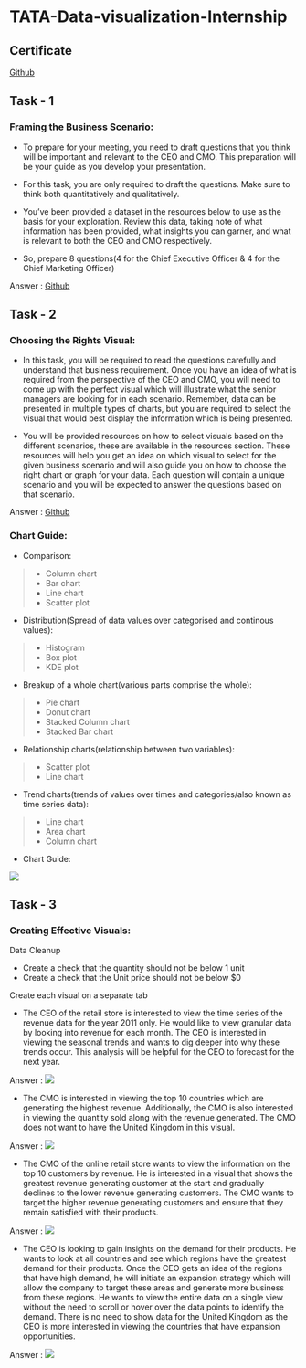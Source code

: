 # TATA-Data-visualization-Internship
## Certificate
[Github](https://github.com/Sinhaaz/TATA-Data-visualization-Internship/blob/main/Tata%20Data%20Visualisation%20Certificate.pdf)

## Task - 1
### Framing the Business Scenario:
 - To prepare for your meeting, you need to draft questions that you think will be important and relevant to the CEO and CMO. This preparation will be your guide as you develop your presentation.

 - For this task, you are only required to draft the questions. Make sure to think both quantitatively and qualitatively.

 - You’ve been provided a dataset in the resources below to use as the basis for your exploration. Review this data, taking note of what information has been provided, what insights you can garner, and what is relevant to both the CEO and CMO respectively.
 
 - So, prepare 8 questions(4 for the Chief Executive Officer & 4 for the Chief Marketing Officer)
  
 Answer : [Github](https://github.com/Sinhaaz/TATA-Data-visualization-Internship/blob/main/Task%201.txt) 
 
 ## Task - 2
 ### Choosing the Rights Visual:
  - In this task, you will be required to read the questions carefully and understand that business requirement. Once you have an idea of what is required from the perspective of the CEO and CMO, you will need to come up with the perfect visual which will illustrate what the senior managers are looking for in each scenario. Remember, data can be presented in multiple types of charts, but you are required to select the visual that would best display the information which is being presented.

 - You will be provided resources on how to select visuals based on the different scenarios, these are available in the resources section. These resources will help you get an idea on which visual to select for the given business scenario and will also guide you on how to choose the right chart or graph for your data. Each question will contain a unique scenario and you will be expected to answer the questions based on that scenario.

Answer : [Github](https://github.com/Sinhaaz/TATA-Data-visualization-Internship/blob/main/Task%202.txt)

### Chart Guide:
 - Comparison:
 >- Column chart
 >- Bar chart
 >- Line chart
 >- Scatter plot
 
 - Distribution(Spread of data values over categorised and continous values):
 >- Histogram
 >- Box plot
 >- KDE plot
 
 - Breakup of a whole chart(various parts comprise the whole):
 >- Pie chart
 >- Donut chart
 >- Stacked Column chart
 >- Stacked Bar chart
 
 - Relationship charts(relationship between two variables):
 >- Scatter plot
 >- Line chart
 
 - Trend charts(trends of values over times and categories/also known as time series data):
 >- Line chart
 >- Area chart
 >- Column chart

 - Chart Guide:
 <img src = "Chart suggestions.jpeg">

## Task - 3
### Creating Effective Visuals:

Data Cleanup
 - Create a check that the quantity should not be below 1 unit
 - Create a check that the Unit price should not be below $0
 
Create each visual on a separate tab
 - The CEO of the retail store is interested to view the time series of the revenue data for the year 2011 only. He would like to view granular data by looking into revenue for each month. The CEO is interested in viewing the seasonal trends and wants to dig deeper into why these trends occur. This analysis will be helpful for the CEO to forecast for the next year.

Answer :
<img src="3.1.png">
 - The CMO is interested in viewing the top 10 countries which are generating the highest revenue. Additionally, the CMO is also interested in viewing the quantity sold along with the revenue generated. The CMO does not want to have the United Kingdom in this visual.

Answer :
<img src="3.2.png">
 - The CMO of the online retail store wants to view the information on the top 10 customers by revenue. He is interested in a visual that shows the greatest revenue generating customer at the start and gradually declines to the lower revenue generating customers. The CMO wants to target the higher revenue generating customers and ensure that they remain satisfied with their products.

Answer :
<img src="3.3.png">
 - The CEO is looking to gain insights on the demand for their products. He wants to look at all countries and see which regions have the greatest demand for their products. Once the CEO gets an idea of the regions that have high demand, he will initiate an expansion strategy which will allow the company to target these areas and generate more business from these regions. He wants to view the entire data on a single view without the need to scroll or hover over the data points to identify the demand. There is no need to show data for the United Kingdom as the CEO is more interested in viewing the countries that have expansion opportunities.

Answer :
<img src="3.4.png">
